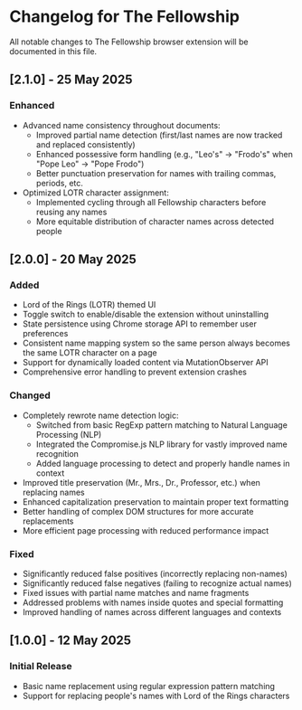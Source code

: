# Changelog for The Fellowship

All notable changes to The Fellowship browser extension will be documented in this file.

## [2.1.0] - 25 May 2025

### Enhanced
- Advanced name consistency throughout documents:
  - Improved partial name detection (first/last names are now tracked and replaced consistently)
  - Enhanced possessive form handling (e.g., "Leo's" → "Frodo's" when "Pope Leo" → "Pope Frodo")
  - Better punctuation preservation for names with trailing commas, periods, etc.
- Optimized LOTR character assignment:
  - Implemented cycling through all Fellowship characters before reusing any names
  - More equitable distribution of character names across detected people

## [2.0.0] - 20 May 2025

### Added
- Lord of the Rings (LOTR) themed UI
- Toggle switch to enable/disable the extension without uninstalling
- State persistence using Chrome storage API to remember user preferences
- Consistent name mapping system so the same person always becomes the same LOTR character on a page
- Support for dynamically loaded content via MutationObserver API
- Comprehensive error handling to prevent extension crashes

### Changed
- Completely rewrote name detection logic:
  - Switched from basic RegExp pattern matching to Natural Language Processing (NLP)
  - Integrated the Compromise.js NLP library for vastly improved name recognition
  - Added language processing to detect and properly handle names in context
- Improved title preservation (Mr., Mrs., Dr., Professor, etc.) when replacing names
- Enhanced capitalization preservation to maintain proper text formatting
- Better handling of complex DOM structures for more accurate replacements
- More efficient page processing with reduced performance impact

### Fixed
- Significantly reduced false positives (incorrectly replacing non-names)
- Significantly reduced false negatives (failing to recognize actual names)
- Fixed issues with partial name matches and name fragments
- Addressed problems with names inside quotes and special formatting
- Improved handling of names across different languages and contexts

## [1.0.0] - 12 May 2025

### Initial Release
- Basic name replacement using regular expression pattern matching
- Support for replacing people's names with Lord of the Rings characters